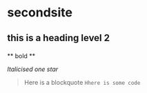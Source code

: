 # secondsite
## this is a heading level 2 </p>
** bold ** </p>
*Italicised one star* 
> Here is a blockquote 
`Hhere is some code` 
